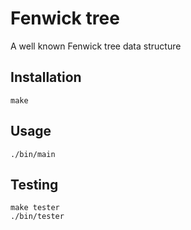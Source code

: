 # Fenwick tree
A well known Fenwick tree data structure

## Installation
```
make
```

## Usage
```
./bin/main
```

## Testing
```
make tester
./bin/tester
```

